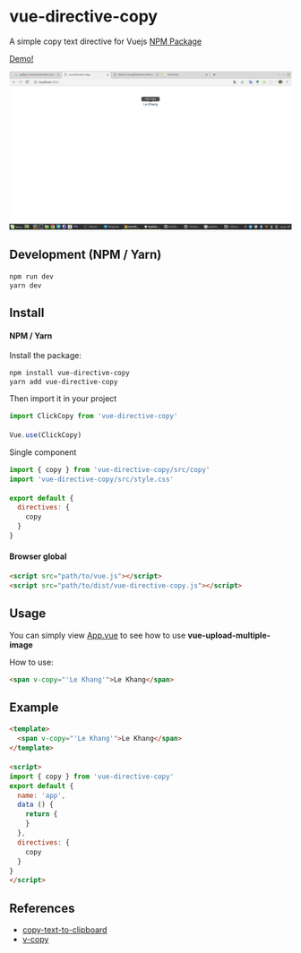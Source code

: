 # vue-directive-copy
A simple copy text directive for Vuejs
[NPM Package](https://www.npmjs.com/package/vue-directive-copy)

[Demo!](https://codepen.io/lekhang2512/pen/aRVgzY)

![enter image description here](https://raw.githubusercontent.com/lekhang2512/vue-directive-copy/master/src/assets/demo.png)

## Development (NPM / Yarn)
```
npm run dev
yarn dev
```

## Install

#### NPM / Yarn

Install the package:

```
npm install vue-directive-copy
yarn add vue-directive-copy
```

Then import it in your project
```javascript
import ClickCopy from 'vue-directive-copy'

Vue.use(ClickCopy)
```
Single component
```javascript
import { copy } from 'vue-directive-copy/src/copy'
import 'vue-directive-copy/src/style.css'

export default {
  directives: {
    copy
  }
}
```

#### Browser global

```html
<script src="path/to/vue.js"></script>
<script src="path/to/dist/vue-directive-copy.js"></script>
```

## Usage

You can simply view [App.vue](https://github.com/lekhang2512/vue-image-lightbox-carousel/blob/master/src/App.vue) to see how to use **vue-upload-multiple-image**

How to use:
```html
<span v-copy="'Le Khang'">Le Khang</span>
```

## Example
```html
<template>
  <span v-copy="'Le Khang'">Le Khang</span>
</template>

<script>
import { copy } from 'vue-directive-copy'
export default {
  name: 'app',
  data () {
    return {
    }
  },
  directives: {
    copy
  }
}
</script>
```
## References
- [copy-text-to-clipboard](https://github.com/sindresorhus/copy-text-to-clipboard#readme)
- [v-copy](https://github.com/egoist/v-copy)
